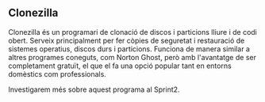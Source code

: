 ## Clonezilla 

Clonezilla és un programari de clonació de discos i particions lliure i de codi obert. Serveix principalment per fer còpies de seguretat i restauració de sistemes operatius, discos durs i particions. Funciona de manera similar a altres programes coneguts, com Norton Ghost, però amb l'avantatge de ser completament gratuït, el que el fa una opció popular tant en entorns domèstics com professionals.

Investigarem més sobre aquest programa al Sprint2.